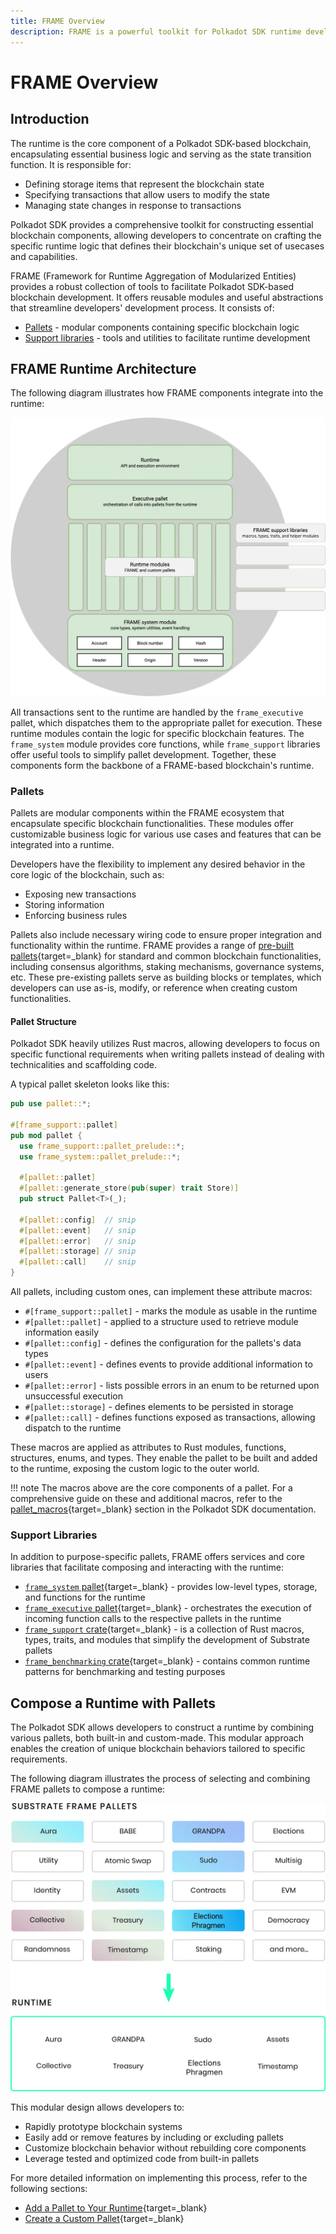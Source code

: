 ```yaml
---
title: FRAME Overview
description: FRAME is a powerful toolkit for Polkadot SDK runtime development, offering modular pallets and support libraries. Learn how to build your runtime logic.
---
```


# FRAME Overview

## Introduction

The runtime is the core component of a Polkadot SDK-based blockchain, encapsulating essential business logic and serving as the state transition function. It is responsible for:

- Defining storage items that represent the blockchain state
- Specifying transactions that allow users to modify the state
- Managing state changes in response to transactions

Polkadot SDK provides a comprehensive toolkit for constructing essential blockchain components, allowing developers to concentrate on crafting the specific runtime logic that defines their blockchain's unique set of usecases and capabilities.

FRAME (Framework for Runtime Aggregation of Modularized Entities) provides a robust collection of tools to facilitate Polkadot SDK-based blockchain development. It offers reusable modules and useful abstractions that streamline developers' development process. It consists of:

- [Pallets](#pallets) - modular components containing specific blockchain logic
- [Support libraries](#support-libraries) - tools and utilities to facilitate runtime development

## FRAME Runtime Architecture

The following diagram illustrates how FRAME components integrate into the runtime:

![](/images/develop/parachain-devs/runtime-development/FRAME/frame-overview/frame-overview-1.webp)

All transactions sent to the runtime are handled by the `frame_executive` pallet, which dispatches them to the appropriate pallet for execution. These runtime modules contain the logic for specific blockchain features. The `frame_system` module provides core functions, while `frame_support` libraries offer useful tools to simplify pallet development. Together, these components form the backbone of a FRAME-based blockchain's runtime.

### Pallets

Pallets are modular components within the FRAME ecosystem that encapsulate specific blockchain functionalities. These modules offer customizable business logic for various use cases and features that can be integrated into a runtime.

Developers have the flexibility to implement any desired behavior in the core logic of the blockchain, such as:

- Exposing new transactions
- Storing information
- Enforcing business rules

Pallets also include necessary wiring code to ensure proper integration and functionality within the runtime. FRAME provides a range of [pre-built pallets](https://github.com/paritytech/polkadot-sdk/tree/master/substrate/frame){target=\_blank} for standard and common blockchain functionalities, including consensus algorithms, staking mechanisms, governance systems, etc. These pre-existing pallets serve as building blocks or templates, which developers can use as-is, modify, or reference when creating custom functionalities. 

#### Pallet Structure

Polkadot SDK heavily utilizes Rust macros, allowing developers to focus on specific functional requirements when writing pallets instead of dealing with technicalities and scaffolding code.

A typical pallet skeleton looks like this:

```rust
pub use pallet::*;

#[frame_support::pallet]
pub mod pallet {
  use frame_support::pallet_prelude::*;
  use frame_system::pallet_prelude::*;

  #[pallet::pallet]
  #[pallet::generate_store(pub(super) trait Store)]
  pub struct Pallet<T>(_);

  #[pallet::config]  // snip
  #[pallet::event]   // snip
  #[pallet::error]   // snip
  #[pallet::storage] // snip
  #[pallet::call]    // snip
}
```

All pallets, including custom ones, can implement these attribute macros:

- `#[frame_support::pallet]` - marks the module as usable in the runtime
- `#[pallet::pallet]` - applied to a structure used to retrieve module information easily
- `#[pallet::config]` - defines the configuration for the pallets's data types
- `#[pallet::event]` - defines events to provide additional information to users
- `#[pallet::error]` - lists possible errors in an enum to be returned upon unsuccessful execution
- `#[pallet::storage]` - defines elements to be persisted in storage
- `#[pallet::call]` - defines functions exposed as transactions, allowing dispatch to the runtime

These macros are applied as attributes to Rust modules, functions, structures, enums, and types. They enable the pallet to be built and added to the runtime, exposing the custom logic to the outer world.

!!! note
    The macros above are the core components of a pallet. For a comprehensive guide on these and additional macros, refer to the [pallet_macros](https://paritytech.github.io/polkadot-sdk/master/frame_support/pallet_macros/index.html){target=\_blank} section in the Polkadot SDK documentation.

### Support Libraries

In addition to purpose-specific pallets, FRAME offers services and core libraries that facilitate composing and interacting with the runtime:

- [`frame_system` pallet](https://paritytech.github.io/polkadot-sdk/master/frame_system/index.html){target=\_blank} - provides low-level types, storage, and functions for the runtime
- [`frame_executive` pallet](https://paritytech.github.io/polkadot-sdk/master/frame_executive/index.html){target=\_blank} - orchestrates the execution of incoming function calls to the respective pallets in the runtime
- [`frame_support` crate](https://paritytech.github.io/polkadot-sdk/master/frame_support/index.html){target=\_blank} - is a collection of Rust macros, types, traits, and modules that simplify the development of Substrate pallets
- [`frame_benchmarking` crate](https://paritytech.github.io/polkadot-sdk/master/frame_benchmarking/trait.Benchmark.html){target=\_blank} - contains common runtime patterns for benchmarking and testing purposes

## Compose a Runtime with Pallets

The Polkadot SDK allows developers to construct a runtime by combining various pallets, both built-in and custom-made. This modular approach enables the creation of unique blockchain behaviors tailored to specific requirements.

The following diagram illustrates the process of selecting and combining FRAME pallets to compose a runtime:

![](/images/develop/parachain-devs/runtime-development/FRAME/frame-overview/frame-overview-2.webp)

This modular design allows developers to:

- Rapidly prototype blockchain systems
- Easily add or remove features by including or excluding pallets
- Customize blockchain behavior without rebuilding core components
- Leverage tested and optimized code from built-in pallets

For more detailed information on implementing this process, refer to the following sections:

- [Add a Pallet to Your Runtime](TODO:update-path){target=\_blank}
- [Create a Custom Pallet](TODO:update-path){target=\_blank}